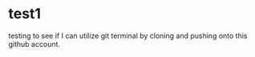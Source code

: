 # test1

testing to see if I can utilize git terminal by cloning and pushing onto this github account.
